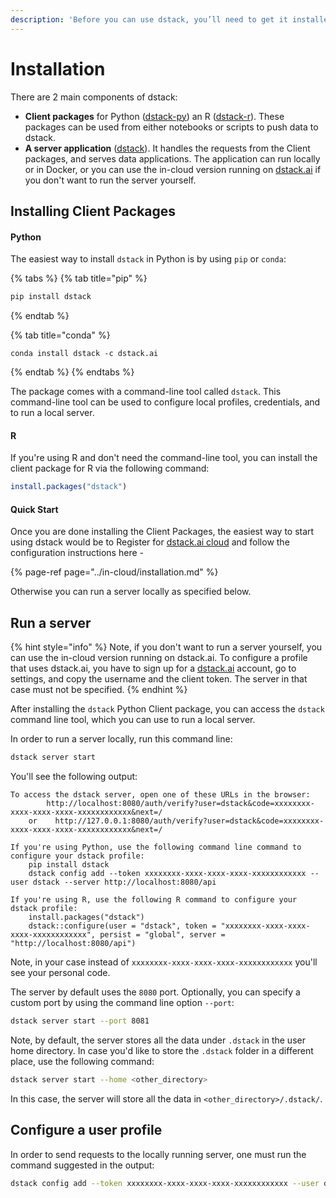 ```yaml
---
description: 'Before you can use dstack, you’ll need to get it installed.'
---
```


# Installation

There are 2 main components of dstack:

* **Client packages** for Python \([dstack-py](https://github.com/dstackai/dstack-py)\) an R \([dstack-r](https://github.com/dstackai/dstack-r)\). These packages can be used from either notebooks or scripts to push data to dstack.
* **A server application** \([dstack](https://github.com/dstackai/dstack-server)\). It handles the requests from the Client packages, and serves data applications. The application can run locally or in Docker, or you can use the in-cloud version running on [dstack.ai](https://dstack.ai) if you don't want to run the server yourself.

## Installing Client Packages

#### Python

The easiest way to install `dstack` in Python is by using `pip` or `conda`:

{% tabs %}
{% tab title="pip" %}
```bash
pip install dstack
```
{% endtab %}

{% tab title="conda" %}
```text
conda install dstack -c dstack.ai
```
{% endtab %}
{% endtabs %}

The package comes with a command-line tool called `dstack`. This command-line tool can be used to configure local profiles, credentials, and to run a local server.

#### R

If you're using R and don't need the command-line tool, you can install the client package for R via the following command:

```r
install.packages("dstack")
```

#### Quick Start

Once you are done installing the Client Packages, the easiest way to start using dstack would be to Register for [dstack.ai cloud](https://dstack.ai/auth/signup) and follow the configuration instructions here -

{% page-ref page="../in-cloud/installation.md" %}

Otherwise you can run a server locally as specified below.

## Run a server

{% hint style="info" %}
Note, if you don't want to run a server yourself, you can use the in-cloud version running on dstack.ai. To configure a profile that uses dstack.ai, you have to sign up for a [dstack.ai](https://dstack.ai) account, go to settings, and copy the username and the client token. The server in that case must not be specified.
{% endhint %}

After installing the `dstack` Python Client package, you can access the `dstack` command line tool, which you can use to run a local server.

In order to run a server locally, run this command line:

```bash
dstack server start
```

You'll see the following output:

```text
To access the dstack server, open one of these URLs in the browser:
        http://localhost:8080/auth/verify?user=dstack&code=xxxxxxxx-xxxx-xxxx-xxxx-xxxxxxxxxxxx&next=/
    or    http://127.0.0.1:8080/auth/verify?user=dstack&code=xxxxxxxx-xxxx-xxxx-xxxx-xxxxxxxxxxxx&next=/

If you're using Python, use the following command line command to configure your dstack profile:
    pip install dstack
    dstack config add --token xxxxxxxx-xxxx-xxxx-xxxx-xxxxxxxxxxxx --user dstack --server http://localhost:8080/api

If you're using R, use the following R command to configure your dstack profile:
    install.packages("dstack")
    dstack::configure(user = "dstack", token = "xxxxxxxx-xxxx-xxxx-xxxx-xxxxxxxxxxxx", persist = "global", server = "http://localhost:8080/api")
```

Note, in your case instead of `xxxxxxxx-xxxx-xxxx-xxxx-xxxxxxxxxxxx` you'll see your personal code.

The server by default uses the `8080` port. Optionally, you can specify a custom port by using the command line option `--port`:

```bash
dstack server start --port 8081
```

Note, by default, the server stores all the data under `.dstack` in the user home directory. In case you'd like to store the `.dstack` folder in a different place, use the following command:

```bash
dstack server start --home <other_directory>
```

In this case, the server will store all the data in `<other_directory>/.dstack/`.

## Configure a user profile

In order to send requests to the locally running server, one must run the command suggested in the output:

```bash
dstack config add --token xxxxxxxx-xxxx-xxxx-xxxx-xxxxxxxxxxxx --user dstack --server http://localhost:8080/api
```

